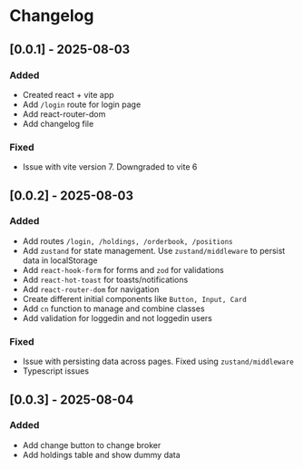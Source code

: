 # Changelog

## [0.0.1] - 2025-08-03
### Added
- Created react + vite app
- Add ```/login``` route for login page
- Add react-router-dom
- Add changelog file

### Fixed
- Issue with vite version 7. Downgraded to vite 6

## [0.0.2] - 2025-08-03
### Added
- Add routes ```/login, /holdings, /orderbook, /positions```
- Add ```zustand``` for state management. Use  ```zustand/middleware``` to persist data in localStorage
- Add ```react-hook-form``` for forms and ```zod``` for validations
- Add ```react-hot-toast``` for toasts/notifications
- Add ```react-router-dom``` for navigation
- Create different initial components like  ```Button, Input, Card```
- Add ```cn``` function to manage and combine classes
- Add validation for loggedin and not loggedin users

### Fixed
- Issue with persisting data across pages. Fixed using ```zustand/middleware```
- Typescript issues

## [0.0.3] - 2025-08-04
### Added
- Add change button to change broker
- Add holdings table and show dummy data

